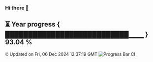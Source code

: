 ### Hi there 👋
⏳ Year progress { ███████████████████████████▁▁▁ } 93.04 %
---
⏰ Updated on Fri, 06 Dec 2024 12:37:19 GMT
![Progress Bar CI](https://github.com/liununu/liununu/workflows/Progress%20Bar%20CI/badge.svg)
